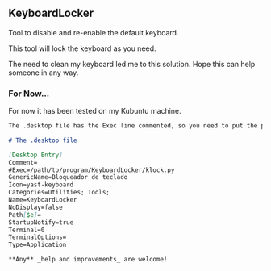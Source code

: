 ## KeyboardLocker

Tool to disable and re-enable the default keyboard.

This tool will lock the keyboard as you need.

The need to clean my keyboard led me to this solution. Hope this can help someone in any way.

### For Now...

For now it has been tested on my Kubuntu machine.

```markdown
The .desktop file has the Exec line commented, so you need to put the path and uncomment the line yourself.

# The .desktop file

[Desktop Entry]
Comment=
#Exec=/path/to/program/KeyboardLocker/klock.py
GenericName=Bloqueador de teclado
Icon=yast-keyboard
Categories=Utilities; Tools;
Name=KeyboardLocker
NoDisplay=false
Path[$e]=
StartupNotify=true
Terminal=0
TerminalOptions=
Type=Application

**Any** _help and improvements_ are welcome!
